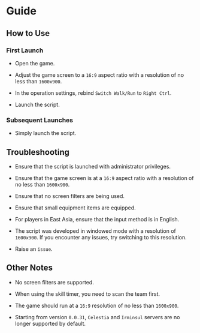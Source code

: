 # Guide

## How to Use

### First Launch

- Open the game.

- Adjust the game screen to a `16:9` aspect ratio with a resolution of no less
  than `1600x900`.

- In the operation settings, rebind `Switch Walk/Run` to `Right Ctrl`.

- Launch the script.

### Subsequent Launches

- Simply launch the script.

## Troubleshooting

- Ensure that the script is launched with administrator privileges.

- Ensure that the game screen is at a `16:9` aspect ratio with a resolution of
  no less than `1600x900`.

- Ensure that no screen filters are being used.

- Ensure that small equipment items are equipped.

- For players in East Asia, ensure that the input method is in English.

- The script was developed in windowed mode with a resolution of `1600x900`. If
  you encounter any issues, try switching to this resolution.

- Raise an `issue`.

## Other Notes

- No screen filters are supported.

- When using the skill timer, you need to scan the team first.

- The game should run at a `16:9` resolution of no less than `1600x900`.

- Starting from version `0.0.31`, `Celestia` and `Irminsul` servers are no
  longer supported by default.
